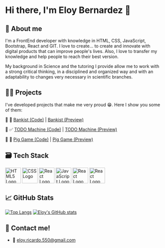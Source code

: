 # Hi there, I'm Eloy Bernardez 👋

## 🖖 About me
I'm a FrontEnd developer with knowledge in HTML, CSS, JavaScript, Bootstrap, React and GIT. I love to create... to create and innovate with digital products that can improve people's lives. Also, I love to transfer my knowledge and help people to reach their best version.

My background in Science and the tutoring I provide allow me to work with a strong critical thinking, in a disciplined and organized way and with an adaptability to changes very necessary in scientific branches.

## 👨‍💻 Projects
I've developed projects that make me very proud 😁. Here I show you some of them:

🔸 🏦 [Bankist (Code)](http://https://github.com/eloybernardez/bankist-react-app "Bankist (Code)") | [Bankist (Preview)](http://bankist-react-app.vercel.app "Bankist Preview")

🔸 ✅ [TODO Machine (Code)](http://eloybernardez.github.io/todo-machine/ "TODO Machine (Code)") | [TODO Machine (Preview)](http://https://github.com/eloybernardez/todo-machine "TODO Machine (Preview)")

🔸 🎲 [Pig Game (Code)](https://github.com/eloybernardez/pig-game "Pig Game (Code)") | [Pig Game (Preview)](https://eloybernardez.github.io/pig-game/ "Pig Game (Preview)")



## 🗃 Tech Stack
<img src="https://cdn.worldvectorlogo.com/logos/html-1.svg" alt="HTML5 Logo" width="50" height="50"/>  <img src="https://cdn.worldvectorlogo.com/logos/css-3.svg" alt="CSS Logo" width="50" height="50"/>  <img src="https://cdn.worldvectorlogo.com/logos/bootstrap-5-1.svg" alt="React Logo" width="50" height="50"/>  <img src="https://cdn.worldvectorlogo.com/logos/logo-javascript.svg" alt="JavaScript Logo" width="50" height="50"/>  <img src="https://cdn.worldvectorlogo.com/logos/styled-components-1.svg" alt="React Logo" width="50" height="50"/>   <img src="https://cdn.worldvectorlogo.com/logos/react-2.svg" alt="React Logo" width="50" height="50"/>   



## &#x1f4c8; GitHub Stats

[![Top Langs](https://github-readme-stats.vercel.app/api/top-langs/?username=eloybernardez&theme=gruvbox)](https://github.com/anuraghazra/github-readme-stats)    [![Eloy's GitHub stats](https://github-readme-stats.vercel.app/api?username=eloybernardez&theme=gruvbox)](https://github.com/anuraghazra/github-readme-stats)


## 📲 Contact me!
- 📩 eloy.ricardo.550@gmail.com

